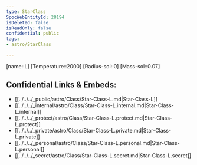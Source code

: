 ```yaml
---
type: StarClass
SpocWebEntityId: 28194
isDeleted: false
isReadOnly: false
confidential: public
tags:
- astro/StarClass

---
```

[name::L]
[Temperature::2000]
[Radius-sol::0]
[Mass-sol::0.07]




## Confidential Links & Embeds: 
- [[../../../_public/astro/Class/Star-Class-L.md|Star-Class-L]] 
- [[../../../_internal/astro/Class/Star-Class-L.internal.md|Star-Class-L.internal]] 
- [[../../../_protect/astro/Class/Star-Class-L.protect.md|Star-Class-L.protect]] 
- [[../../../_private/astro/Class/Star-Class-L.private.md|Star-Class-L.private]] 
- [[../../../_personal/astro/Class/Star-Class-L.personal.md|Star-Class-L.personal]] 
- [[../../../_secret/astro/Class/Star-Class-L.secret.md|Star-Class-L.secret]]

